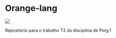 # Orange-lang
![](https://github.com/leobsilva/Orange-lang/blob/main/orange.jpg)

Repositório para o trabalho T2 da disciplina de Porg.1

